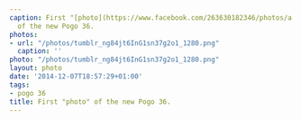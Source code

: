 ```yaml
---
caption: First "[photo](https://www.facebook.com/263630182346/photos/a.282963262346.143973.263630182346/10152818789487347/?type=1&theater)"
  of the new Pogo 36.
photos:
- url: "/photos/tumblr_ng84jt6InG1sn37g2o1_1280.png"
  caption: ''
photo: "/photos/tumblr_ng84jt6InG1sn37g2o1_1280.png"
layout: photo
date: '2014-12-07T18:57:29+01:00'
tags:
- pogo 36
title: First "photo" of the new Pogo 36.
---
```

